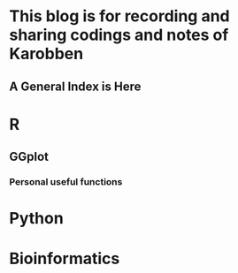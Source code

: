 # This blog is for recording and sharing codings and notes of Karobben 

## A General Index is Here


# R

## GGplot

### Personal useful functions

# Python

# Bioinformatics

